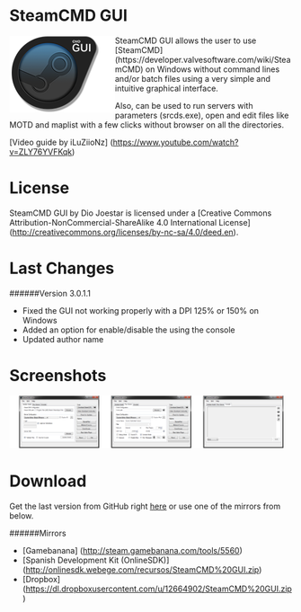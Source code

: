 SteamCMD GUI
============
<img align="left" src="/Media/Logo_SteamCMDGUI.png" />
SteamCMD GUI allows the user to use [SteamCMD] (https://developer.valvesoftware.com/wiki/SteamCMD) on Windows without command lines and/or batch files using a very simple and intuitive graphical interface.

Also, can be used to run servers with parameters (srcds.exe), open and edit files like MOTD and maplist with a few clicks without browser on all the directories.

[Video guide by iLuZiioNz] (https://www.youtube.com/watch?v=ZLY76YVFKqk)

License
============
SteamCMD GUI by Dio Joestar is licensed under a [Creative Commons Attribution-NonCommercial-ShareAlike 4.0 International License] (http://creativecommons.org/licenses/by-nc-sa/4.0/deed.en).

Last Changes
============
######Version 3.0.1.1
* Fixed the GUI not working properly with a DPI 125% or 150% on Windows
* Added an option for enable/disable the using the console
* Updated author name

Screenshots
============
<img width="160" src="/Media/Screenshots/install_tab.png" />
<img width="160" src="/Media/Screenshots/run_tab.png" />
<img width="160" src="/Media/Screenshots/console_tab.png" />

Download
============
Get the last version from GitHub right [here](https://github.com/DioJoestar/SteamCMD-GUI/releases/latest) or use one of the mirrors from below.

######Mirrors
* [Gamebanana] (http://steam.gamebanana.com/tools/5560)
* [Spanish Development Kit (OnlineSDK)] (http://onlinesdk.webege.com/recursos/SteamCMD%20GUI.zip)
* [Dropbox] (https://dl.dropboxusercontent.com/u/12664902/SteamCMD%20GUI.zip)

